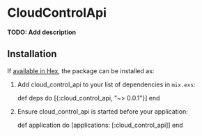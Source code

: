 # CloudControlApi

**TODO: Add description**

## Installation

If [available in Hex](https://hex.pm/docs/publish), the package can be installed as:

  1. Add cloud_control_api to your list of dependencies in `mix.exs`:

        def deps do
          [{:cloud_control_api, "~> 0.0.1"}]
        end

  2. Ensure cloud_control_api is started before your application:

        def application do
          [applications: [:cloud_control_api]]
        end

